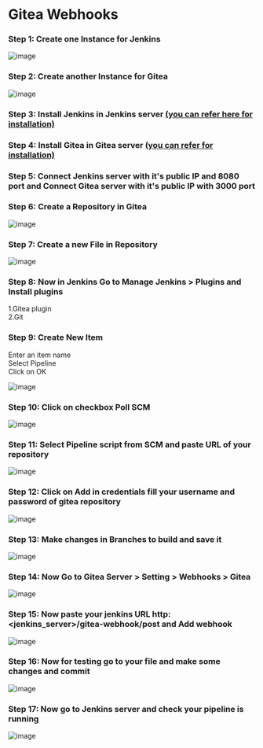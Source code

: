 # Gitea Webhooks

### Step 1: Create one Instance for Jenkins 

![image](https://github.com/user-attachments/assets/48a1893d-ff85-4117-9642-e6639da8d934)

### Step 2: Create another Instance for Gitea 

![image](https://github.com/user-attachments/assets/a61c233b-7157-4af3-a454-3c3ac964b0bd)

### Step 3: Install Jenkins in Jenkins server [(you can refer here for installation)](https://github.com/Aamantamboli/Jenkins/tree/main/Jenkins%20Installation)
### Step 4: Install Gitea in Gitea server [(you can refer for installation)](https://github.com/Aamantamboli/Install-and-Configure-Gitea.git)
### Step 5: Connect Jenkins server with it's public IP and 8080 port and Connect Gitea server with it's public IP with 3000 port
### Step 6: Create a Repository in Gitea 

![image](https://github.com/user-attachments/assets/ae33329c-ef0b-4f7f-a78e-ac4040069fb1)

### Step 7: Create a new File in Repository 

![image](https://github.com/user-attachments/assets/6d7b7016-e49a-45c4-92fc-83df9f007bb0)

### Step 8: Now in Jenkins Go to Manage Jenkins > Plugins and Install plugins
1.Gitea plugin <br>
2.Git

### Step 9: Create New Item 
Enter an item name <br>
Select Pipeline <br>
Click on OK

![image](https://github.com/user-attachments/assets/13096741-6246-4fc6-9824-fb1b36b22b93)

### Step 10: Click on checkbox Poll SCM 

![image](https://github.com/user-attachments/assets/f9430f27-247f-48a9-84f1-fd879dc824d2)

### Step 11: Select Pipeline script from SCM and paste URL of your repository

![image](https://github.com/user-attachments/assets/5646dbb1-74bf-4939-9444-e2015bf243f8)

### Step 12: Click on Add in credentials fill your username and password of gitea repository 

![image](https://github.com/user-attachments/assets/372e25f2-5985-4ea8-9f7b-2c592d46c87a)

### Step 13: Make changes in Branches to build and save it

![image](https://github.com/user-attachments/assets/f47b1e89-874e-4827-b62d-16f6a8fe801d)

### Step 14: Now Go to Gitea Server > Setting > Webhooks > Gitea

![image](https://github.com/user-attachments/assets/a8cc7167-6925-4d2a-a4de-309d2d2e8510)

### Step 15: Now paste your jenkins URL http:<jenkins_server>/gitea-webhook/post and Add webhook

![image](https://github.com/user-attachments/assets/7a6da9cf-24eb-477e-b0a2-119dbc3f7434)

### Step 16: Now for testing go to your file and make some changes and commit 

![image](https://github.com/user-attachments/assets/c70eeddb-cc74-4ec0-9fa7-e2a43787e4b1)

### Step 17: Now go to Jenkins server and check your pipeline is running

![image](https://github.com/user-attachments/assets/61d83532-af2f-4bf6-b665-ee3e0e816f44)
